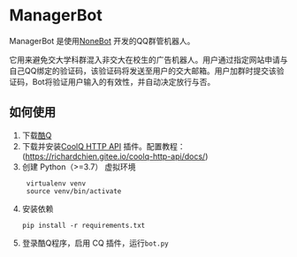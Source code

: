  # ManagerBot

ManagerBot 是使用[NoneBot](https://github.com/nonebot/nonebot) 开发的QQ群管机器人。

它用来避免交大学科群混入非交大在校生的广告机器人。用户通过指定网站申请与自己QQ绑定的验证码，该验证码将发送至用户的交大邮箱。用户加群时提交该验证码，Bot将验证用户输入的有效性，并自动决定放行与否。

 ## 如何使用
 
 1. 下载[酷Q](https://cqp.cc/b/news)
 2. 下载并安装[CoolQ HTTP API](https://github.com/richardchien/coolq-http-api) 插件。配置教程：(https://richardchien.gitee.io/coolq-http-api/docs/)
 3. 创建 Python（>=3.7） 虚拟环境
     ```shell script
      virtualenv venv
      source venv/bin/activate
    ```
 4. 安装依赖
    ```shell script
    pip install -r requirements.txt
    ```
 5. 登录酷Q程序，启用 CQ 插件，运行`bot.py`
